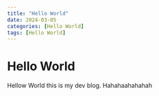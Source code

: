 ```yaml
---
title: "Hello World"
date: 2024-03-05
categories: [Hello World]
tags: [Hello World]
---
```


# Hello World

Hellow World this is my dev blog.
Hahahaahahahah